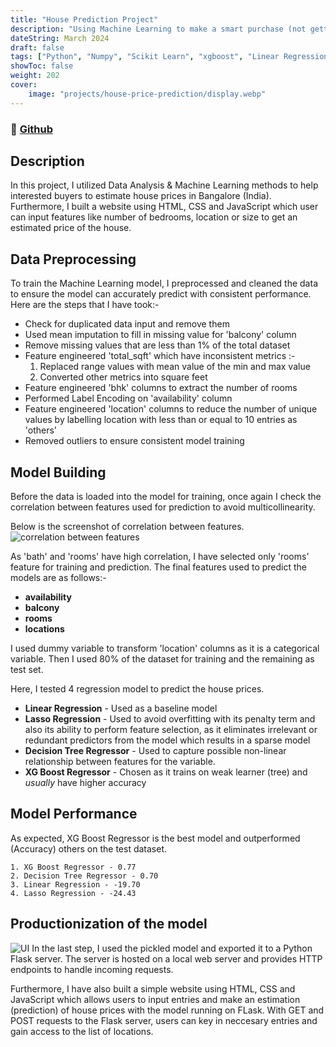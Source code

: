 ```yaml
---
title: "House Prediction Project"
description: "Using Machine Learning to make a smart purchase (not getting a huge lump of debt)"
dateString: March 2024 
draft: false
tags: ["Python", "Numpy", "Scikit Learn", "xgboost", "Linear Regression", "Decision Tree", "Lasso Regression", "Flask", "HTML", "CSS","JavaScript"]
showToc: false
weight: 202
cover:
    image: "projects/house-price-prediction/display.webp"
--- 
```

### 🔗 [Github](https://github.com/BryanNGYH/House-Price-Prediction-Project)

## Description
In this project, I utilized Data Analysis & Machine Learning methods to help interested buyers to estimate house prices in Bangalore (India).
Furthermore, I built a website using HTML, CSS and JavaScript which user can input features like number of bedrooms, location or size to get an estimated price of the house.

## Data Preprocessing
To train the Machine Learning model, I preprocessed and cleaned the data to ensure the model can accurately predict with consistent performance. Here are the steps that I have took:-

- Check for duplicated data input and remove them
- Used mean imputation to fill in missing value for 'balcony' column
- Remove missing values that are less than 1% of the total dataset
- Feature engineered 'total_sqft' which have inconsistent metrics :-
    1. Replaced range values with mean value of the min and max value
    2. Converted other metrics into square feet 
- Feature engineered 'bhk' columns to extract the number of rooms
- Performed Label Encoding on 'availability' column
- Feature engineered 'location' columns to reduce the number of unique values by labelling location with less than or equal to 10 entries as 'others'
- Removed outliers to ensure consistent model training

## Model Building
Before the data is loaded into the model for training, once again I check the correlation between features used for prediction to avoid multicollinearity.

Below is the screenshot of correlation between features.
![correlation between features](/projects/house-price-prediction/correlation_of_features.png)

As 'bath' and 'rooms' have high correlation, I have selected only 'rooms' feature for training and prediction. The final features used to predict the models are as follows:-
- **availability**
- **balcony**
- **rooms**
- **locations**

I used dummy variable to transform 'location' columns as it is a categorical variable. Then I used 80% of the dataset for training and the remaining as test set.

Here, I tested 4 regression model to predict the house prices. 

- **Linear Regression** - Used as a baseline model
- **Lasso Regression** - Used to avoid overfitting with its penalty term and also its ability to perform feature selection, as it eliminates irrelevant or redundant predictors from the model which results in a sparse model
- **Decision Tree Regressor** - Used to capture possible non-linear relationship between features for the variable.
- **XG Boost Regressor** - Chosen as it trains on weak learner (tree) and *usually* have higher accuracy


## Model Performance
As expected, XG Boost Regressor is the best model and outperformed (Accuracy) others on the test dataset.

    1. XG Boost Regressor - 0.77
    2. Decision Tree Regressor - 0.70
    3. Linear Regression - -19.70
    4. Lasso Regression - -24.43

## Productionization of the model
![UI](/projects/house-price-prediction/UI_picture.png)
In the last step, I used the pickled model and exported it to a Python Flask server. The server is hosted on a local web server and provides HTTP endpoints to handle incoming requests.

Furthermore, I have also built a simple website using HTML, CSS and JavaScript which allows users to input entries and make an estimation (prediction) of house prices with the model running on FLask. With GET and POST requests to the Flask server, users can key in neccesary entries and gain access to the list of locations.
